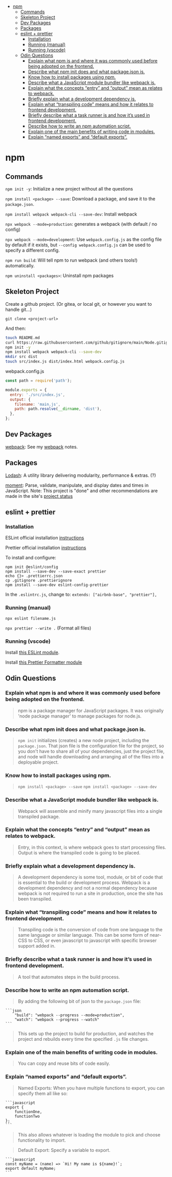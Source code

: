 - [npm](#npm)
  - [Commands](#commands)
  - [Skeleton Project](#skeleton-project)
  - [Dev Packages](#dev-packages)
  - [Packages](#packages)
  - [eslint + prettier](#eslint--prettier)
    - [Installation](#installation)
    - [Running (manual)](#running-manual)
    - [Running (vscode)](#running-vscode)
  - [Odin Questions](#odin-questions)
    - [Explain what npm is and where it was commonly used before being adopted on the frontend.](#explain-what-npm-is-and-where-it-was-commonly-used-before-being-adopted-on-the-frontend)
    - [Describe what npm init does and what package.json is.](#describe-what-npm-init-does-and-what-packagejson-is)
    - [Know how to install packages using npm.](#know-how-to-install-packages-using-npm)
    - [Describe what a JavaScript module bundler like webpack is.](#describe-what-a-javascript-module-bundler-like-webpack-is)
    - [Explain what the concepts “entry” and “output” mean as relates to webpack.](#explain-what-the-concepts-entry-and-output-mean-as-relates-to-webpack)
    - [Briefly explain what a development dependency is.](#briefly-explain-what-a-development-dependency-is)
    - [Explain what “transpiling code” means and how it relates to frontend development.](#explain-what-transpiling-code-means-and-how-it-relates-to-frontend-development)
    - [Briefly describe what a task runner is and how it’s used in frontend development.](#briefly-describe-what-a-task-runner-is-and-how-its-used-in-frontend-development)
    - [Describe how to write an npm automation script.](#describe-how-to-write-an-npm-automation-script)
    - [Explain one of the main benefits of writing code in modules.](#explain-one-of-the-main-benefits-of-writing-code-in-modules)
    - [Explain “named exports” and “default exports”.](#explain-named-exports-and-default-exports)

# npm

## Commands

`npm init -y`: Initialize a new project without all the questions

`npm install <package> --save`: Download a package, and save it to the `package.json`.

`npm install webpack webpack-cli --save-dev`: Install webpack

`npx webpack --mode=production`: generates a webpack (with default / no config)

`npx webpack --mode=development`: Use `webpack.config.js` as the config file by default if it exists, but `--config webpack.config.js` can be used to specify a different config.

`npm run build`: Will tell npm to run webpack (and others tools!) automatically.

`npm uninstall <packages>`: Uninstall npm packages


## Skeleton Project

Create a github project. (Or gitea, or local git, or however you want to handle git...)

`git clone <project-url>`

And then:

```bash
touch README.md
curl https://raw.githubusercontent.com/github/gitignore/main/Node.gitignore > .gitignore
npm init -y
npm install webpack webpack-cli --save-dev
mkdir src dist
touch src/index.js dist/index.html webpack.config.js
```

webpack.config.js
```javascript
const path = require('path');

module.exports = {
  entry: './src/index.js',
  output: {
    filename: 'main.js',
    path: path.resolve(__dirname, 'dist'),
  },
};
```

## Dev Packages

[webpack](https://webpack.js.org/): See my [webpack](webpack.md) notes.



## Packages

[Lodash](https://lodash.com/): A utility library delivering modularity, performance & extras. (?)

[moment](https://momentjs.com/): Parse, validate, manipulate, and display dates and times in JavaScript. Note: This project is "done" and other recommendations are made in the site's [project status](https://momentjs.com/docs/#/-project-status/)



## eslint + prettier

### Installation

ESLint official installation [instructions](https://eslint.org/docs/user-guide/getting-started)

Prettier official installation [instructions](prettier.io/docs/en/install.html)

To install and configure: 

```
npm init @eslint/config
npm install --save-dev --save-exact prettier
echo {}> .prettierrc.json
cp .gitignore .prettierignore
npm install --save-dev eslint-config-prettier
```

In the `.eslintrc.js`, change to: 
`extends: ["airbnb-base", "prettier"],`

### Running (manual)

`npx eslint filename.js`

`npx prettier --write .` (Format all files)

### Running (vscode)

Install [this ESLint module](https://marketplace.visualstudio.com/items?itemName=dbaeumer.vscode-eslint).

Install [this Prettier Formatter module](github.com/prettier/prettier-vscode)




## Odin Questions

### Explain what npm is and where it was commonly used before being adopted on the frontend.

> npm is a package manager for JavaScript packages. It was originally 'node package manager' to manage packages for node.js.


### Describe what npm init does and what package.json is.

> `npm init` initializes (creates) a new node project, including the `package.json`. That json file is the configuration file for the project, so you don't have to share all of your dependencies, just the project file, and node will handle downloading and arranging all of the files into a deployable project.


### Know how to install packages using npm.

> `npm install <package> --save`
> `npm install <package> --save-dev`



### Describe what a JavaScript module bundler like webpack is.

> Webpack will assemble and minify many javascript files into a single transpiled package.




### Explain what the concepts “entry” and “output” mean as relates to webpack.

> Entry, in this context, is where webpack goes to start processing files.
> Output is where the transpiled code is going to be placed.



### Briefly explain what a development dependency is.

> A development dependency is some tool, module, or bit of code that is essential to the build or development process. Webpack is a development dependency and not a normal dependency because webpack is not required to run a site in production, once the site has been transpiled.



### Explain what “transpiling code” means and how it relates to frontend development.

> Transpiling code is the conversion of code from one language to the same language or similar language. This can be some form of near-CSS to CSS, or even javascript to javascript with specific browser support added in.



### Briefly describe what a task runner is and how it’s used in frontend development.

> A tool that automates steps in the build process.



### Describe how to write an npm automation script.

> By adding the following bit of json to the `package.json` file:

    ```json
        "build": "webpack --progress --mode=production",  
        "watch": "webpack --progress --watch" 
    ```

> This sets up the project to build for production, and watches the project and rebuilds every time the specified `.js` file changes.



### Explain one of the main benefits of writing code in modules.

> You can copy and reuse bits of code easily.



### Explain “named exports” and “default exports”.

> Named Exports: When you have multiple functions to export, you can specify them all like so:

    ```javascript
    export {
        functionOne,
        functionTwo
    };
    ```
> This also allows whatever is loading the module to pick and choose functionality to import.


> Default Export:
> Specify a variable to export.

    ```javascript
    const myName = (name) => `Hi! My name is ${name}!`;
    export default myName;
    ```